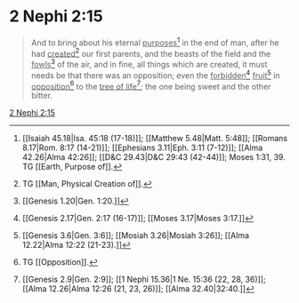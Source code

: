# 2 Nephi 2:15

> And to bring about his eternal <u>purposes</u>[^a] in the end of man, after he had <u>created</u>[^b] our first parents, and the beasts of the field and the <u>fowls</u>[^c] of the air, and in fine, all things which are created, it must needs be that there was an opposition; even the <u>forbidden</u>[^d] <u>fruit</u>[^e] in <u>opposition</u>[^f] to the <u>tree of life</u>[^g]; the one being sweet and the other bitter.

[2 Nephi 2:15](https://www.churchofjesuschrist.org/study/scriptures/bofm/2-ne/2?lang=eng&id=p15#p15)


[^a]: [[Isaiah 45.18|Isa. 45:18 (17-18)]]; [[Matthew 5.48|Matt. 5:48]]; [[Romans 8.17|Rom. 8:17 (14-21)]]; [[Ephesians 3.11|Eph. 3:11 (7-12)]]; [[Alma 42.26|Alma 42:26]]; [[D&C 29.43|D&C 29:43 (42-44)]]; Moses 1:31, 39. TG [[Earth, Purpose of]].
[^b]: TG [[Man, Physical Creation of]].
[^c]: [[Genesis 1.20|Gen. 1:20.]]
[^d]: [[Genesis 2.17|Gen. 2:17 (16-17)]]; [[Moses 3.17|Moses 3:17.]]
[^e]: [[Genesis 3.6|Gen. 3:6]]; [[Mosiah 3.26|Mosiah 3:26]]; [[Alma 12.22|Alma 12:22 (21-23).]]
[^f]: TG [[Opposition]].
[^g]: [[Genesis 2.9|Gen. 2:9]]; [[1 Nephi 15.36|1 Ne. 15:36 (22, 28, 36)]]; [[Alma 12.26|Alma 12:26 (21, 23, 26)]]; [[Alma 32.40|32:40.]]
